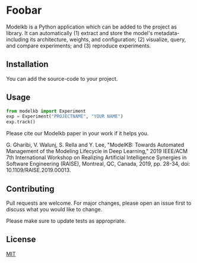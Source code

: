 # Foobar

Modelkb is a Python application which can be added to the project as library. It can automatically (1) extract and store the model's metadata-including its architecture, weights, and configuration; (2) visualize, query, and compare experiments; and (3) reproduce experiments.

## Installation

You can add the source-code to your project.


## Usage

```python
from modelkb import Experiment
exp = Experiment("PROJECTNAME", "YOUR NAME")
exp.track()
```
Please cite our Modelkb paper in your work if it helps you.

G. Gharibi, V. Walunj, S. Rella and Y. Lee, 
"ModelKB: Towards Automated Management of the Modeling Lifecycle in Deep Learning,"
 2019 IEEE/ACM 7th International Workshop on Realizing Artificial Intelligence Synergies in Software Engineering (RAISE),
 Montreal, QC, Canada, 2019, pp. 28-34, doi: 10.1109/RAISE.2019.00013.
## Contributing
Pull requests are welcome. For major changes, please open an issue first to discuss what you would like to change.

Please make sure to update tests as appropriate.

## License
[MIT](https://choosealicense.com/licenses/mit/)
